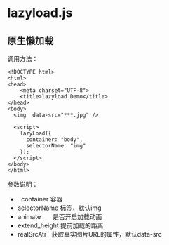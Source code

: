 # lazyload.js
原生懒加载
-----------------------------------

调用方法：
```
<!DOCTYPE html>
<html>
<head>
    <meta charset="UTF-8">
    <title>lazyload Demo</title>
</head>
<body>
  <img  data-src="***.jpg" />

  <script>
    lazyLoad({
      container: "body",
      selectorName: "img"
    });
  </script>
</body>
</html>
```

参数说明： 
-   container       容器
-   selectorName    标签，默认img
-   animate         是否开启加载动画
-   extend_height   提前加载的距离
-   realSrcAtr      获取真实图片URL的属性，默认data-src
